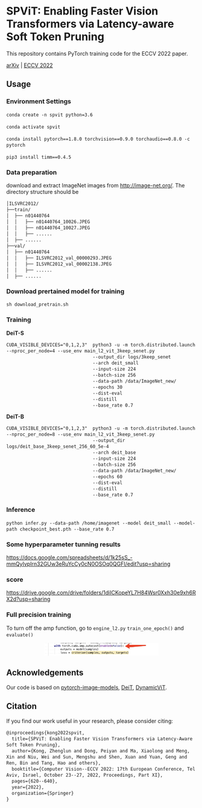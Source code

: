 # SPViT: Enabling Faster Vision Transformers via Latency-aware Soft Token Pruning

This repository contains PyTorch training code for the ECCV 2022 paper.

[arXiv](https://arxiv.org/abs/2112.13890) |  [ECCV 2022](https://www.ecva.net/papers/eccv_2022/papers_ECCV/papers/136710618.pdf)


## Usage

### Environment Settings

```
conda create -n spvit python=3.6

conda activate spvit

conda install pytorch==1.8.0 torchvision==0.9.0 torchaudio==0.8.0 -c pytorch

pip3 install timm==0.4.5
```

### Data preparation 
download and extract ImageNet images from http://image-net.org/. The directory structure should be

```
│ILSVRC2012/
├──train/
│  ├── n01440764
│  │   ├── n01440764_10026.JPEG
│  │   ├── n01440764_10027.JPEG
│  │   ├── ......
│  ├── ......
├──val/
│  ├── n01440764
│  │   ├── ILSVRC2012_val_00000293.JPEG
│  │   ├── ILSVRC2012_val_00002138.JPEG
│  │   ├── ......
│  ├── ......
```

### Download prertained model for training 

```
sh download_pretrain.sh
```

### Training


**DeiT-S**

```
CUDA_VISIBLE_DEVICES="0,1,2,3"  python3 -u -m torch.distributed.launch --nproc_per_node=4 --use_env main_l2_vit_3keep_senet.py 
                                --output_dir logs/3keep_senet 
                                --arch deit_small 
                                --input-size 224 
                                --batch-size 256 
                                --data-path /data/ImageNet_new/ 
                                --epochs 30 
                                --dist-eval 
                                --distill 
                                --base_rate 0.7 
```
**DeiT-B**

```
CUDA_VISIBLE_DEVICES="0,1,2,3"  python3 -u -m torch.distributed.launch --nproc_per_node=8 --use_env main_l2_vit_3keep_senet.py 
                                --output_dir logs/deit_base_3keep_senet_256_60_5e-4 
                                --arch deit_base 
                                --input-size 224 
                                --batch-size 256 
                                --data-path /data/ImageNet_new/ 
                                --epochs 60 
                                --dist-eval 
                                --distill 
                                --base_rate 0.7 

```


### Inference

```
python infer.py --data-path /home/imagenet --model deit_small --model-path checkpoint_best.pth --base_rate 0.7 
```


### Some hyperparameter tunning results 
https://docs.google.com/spreadsheets/d/1k25sS_-mmQyIvpIrn32GUw3eRuYcCy0cN0OSOq0QGFI/edit?usp=sharing

### score 
https://drive.google.com/drive/folders/1diICKopeYL7H84Wsr0Xxh30e9xh6RX2d?usp=sharing

### Full precision training 
To turn off the amp function, go to ```engine_l2.py```  ```train_one_epoch()``` and ```evaluate()```

<p align="center">
  <img src="fig/1.png" width=60%> <br>
</p>


## Acknowledgements

Our code is based on [pytorch-image-models](https://github.com/rwightman/pytorch-image-models), [DeiT](https://github.com/facebookresearch/deit), [DynamicViT](https://github.com/raoyongming/DynamicViT).

## Citation
If you find our work useful in your research, please consider citing:
```
@inproceedings{kong2022spvit,
  title={SPViT: Enabling Faster Vision Transformers via Latency-Aware Soft Token Pruning},
  author={Kong, Zhenglun and Dong, Peiyan and Ma, Xiaolong and Meng, Xin and Niu, Wei and Sun, Mengshu and Shen, Xuan and Yuan, Geng and Ren, Bin and Tang, Hao and others},
  booktitle={Computer Vision--ECCV 2022: 17th European Conference, Tel Aviv, Israel, October 23--27, 2022, Proceedings, Part XI},
  pages={620--640},
  year={2022},
  organization={Springer}
}
```

